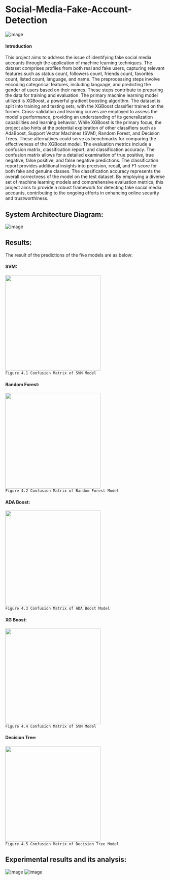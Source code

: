 # Social-Media-Fake-Account-Detection

![image](https://github.com/Vinod-Ghanchi/Social-Media-Fake-Account-Detection/assets/74112721/ccd3a946-ef1b-4ea1-bdae-eafcd7e91691)

#### Introduction
This project aims to address the issue of identifying fake social media accounts through the application of machine learning techniques. The dataset comprises profiles from both real and fake users, capturing relevant features such as status count, followers count, friends count, favorites count, listed count, language, and name. The preprocessing steps involve encoding categorical features, including language, and predicting the gender of users based on their names. These steps contribute to preparing the data for training and evaluation. The primary machine learning model utilized is XGBoost, a powerful gradient boosting algorithm. The dataset is split into training and testing sets, with the XGBoost classifier trained on the former. Cross-validation and learning curves are employed to assess the model's performance, providing an understanding of its generalization capabilities and learning behavior. While XGBoost is the primary focus, the project also hints at the potential exploration of other classifiers such as AdaBoost, Support Vector Machines (SVM), Random Forest, and Decision Trees. These alternatives could serve as benchmarks for comparing the effectiveness of the XGBoost model. The evaluation metrics include a confusion matrix, classification report, and classification accuracy. The confusion matrix allows for a detailed examination of true positive, true negative, false positive, and false negative predictions. The classification report provides additional insights into precision, recall, and F1-score for both fake and genuine classes. The classification accuracy represents the overall correctness of the model on the test dataset. By employing a diverse set of machine learning models and comprehensive evaluation metrics, this project aims to provide a robust framework for detecting fake social media accounts, contributing to the ongoing efforts in enhancing online security and trustworthiness.



## System Architecture Diagram:
![image](https://github.com/Vinod-Ghanchi/Social-Media-Fake-Account-Detection/assets/80514865/9d008a6c-ce37-40d5-b709-89661a60eafd)<br>

## Results:
The result of the predictions of the five models are as below:
#### SVM:
        
<img src= "https://github.com/Vinod-Ghanchi/Social-Media-Fake-Account-Detection/assets/74112721/a2b566e4-fc65-43ba-9232-1b1abab60dc3" width="300" height="300"> <br>
`Figure 4.1 Confusion Matrix of SVM Model`<br>


#### Random Forest:

<img src= "https://github.com/Vinod-Ghanchi/Social-Media-Fake-Account-Detection/assets/80514865/ec9ada62-a915-4dcf-8ce5-6301bd8254cc" width="300" height="300"><br>
`Figure 4.2 Confusion Matrix of Random Forest Model`<br>


#### ADA Boost:

<img src= "https://github.com/Vinod-Ghanchi/Social-Media-Fake-Account-Detection/assets/80514865/19d4f4b3-15e1-409c-b47b-c556401bcd8d" width="300" height="300"><br>
`Figure 4.3 Confusion Matrix of ADA Boost Model`<br>

#### XG Boost:

<img src= "https://github.com/Vinod-Ghanchi/Social-Media-Fake-Account-Detection/assets/80514865/458995cd-77ca-41f3-9208-182fd1bd94d2" width="300" height="300"><br>
`Figure 4.4 Confusion Matrix of SVM Model`<br>

#### Decision Tree:


<img src= "https://github.com/Vinod-Ghanchi/Social-Media-Fake-Account-Detection/assets/80514865/19d4f4b3-15e1-409c-b47b-c556401bcd8d" width="300" height="300"><br>
`Figure 4.5 Confusion Matrix of Decision Tree Model`<br>


## Experimental results and its analysis:

![image](https://github.com/Vinod-Ghanchi/Social-Media-Fake-Account-Detection/assets/80514865/04d5a737-d2f0-47a4-afc9-0e2c5afac844)
![image](https://github.com/Vinod-Ghanchi/Social-Media-Fake-Account-Detection/assets/80514865/80959721-ec8a-4d2b-9bdc-7e929a84d1d3)


